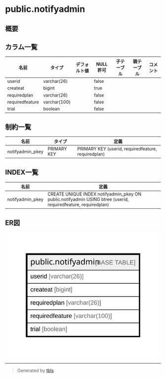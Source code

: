# public.notifyadmin

## 概要

## カラム一覧

| 名前              | タイプ          | デフォルト値       | NULL許可   | 子テーブル      | 親テーブル      | コメント     |
| --------------- | ------------ | ------------ | -------- | ---------- | ---------- | -------- |
| userid          | varchar(26)  |              | false    |            |            |          |
| createat        | bigint       |              | true     |            |            |          |
| requiredplan    | varchar(26)  |              | false    |            |            |          |
| requiredfeature | varchar(100) |              | false    |            |            |          |
| trial           | boolean      |              | false    |            |            |          |

## 制約一覧

| 名前               | タイプ         | 定義                                                  |
| ---------------- | ----------- | --------------------------------------------------- |
| notifyadmin_pkey | PRIMARY KEY | PRIMARY KEY (userid, requiredfeature, requiredplan) |

## INDEX一覧

| 名前               | 定義                                                                                                             |
| ---------------- | -------------------------------------------------------------------------------------------------------------- |
| notifyadmin_pkey | CREATE UNIQUE INDEX notifyadmin_pkey ON public.notifyadmin USING btree (userid, requiredfeature, requiredplan) |

## ER図

![er](public.notifyadmin.svg)

---

> Generated by [tbls](https://github.com/k1LoW/tbls)
